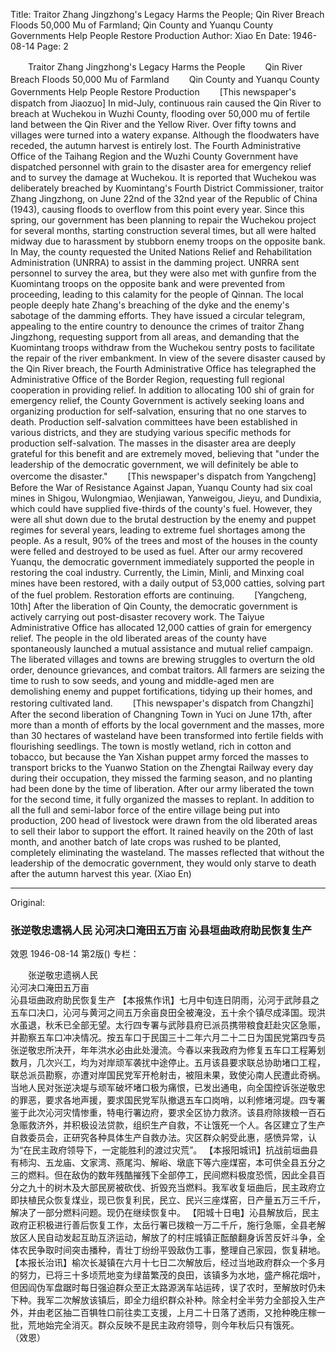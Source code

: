 Title: Traitor Zhang Jingzhong's Legacy Harms the People; Qin River Breach Floods 50,000 Mu of Farmland; Qin County and Yuanqu County Governments Help People Restore Production
Author: Xiao En
Date: 1946-08-14
Page: 2

　　Traitor Zhang Jingzhong's Legacy Harms the People
　　Qin River Breach Floods 50,000 Mu of Farmland
　　Qin County and Yuanqu County Governments Help People Restore Production
　　[This newspaper's dispatch from Jiaozuo] In mid-July, continuous rain caused the Qin River to breach at Wuchekou in Wuzhi County, flooding over 50,000 mu of fertile land between the Qin River and the Yellow River. Over fifty towns and villages were turned into a watery expanse. Although the floodwaters have receded, the autumn harvest is entirely lost. The Fourth Administrative Office of the Taihang Region and the Wuzhi County Government have dispatched personnel with grain to the disaster area for emergency relief and to survey the damage at Wuchekou. It is reported that Wuchekou was deliberately breached by Kuomintang's Fourth District Commissioner, traitor Zhang Jingzhong, on June 22nd of the 32nd year of the Republic of China (1943), causing floods to overflow from this point every year. Since this spring, our government has been planning to repair the Wuchekou project for several months, starting construction several times, but all were halted midway due to harassment by stubborn enemy troops on the opposite bank. In May, the county requested the United Nations Relief and Rehabilitation Administration (UNRRA) to assist in the damming project. UNRRA sent personnel to survey the area, but they were also met with gunfire from the Kuomintang troops on the opposite bank and were prevented from proceeding, leading to this calamity for the people of Qinnan. The local people deeply hate Zhang's breaching of the dyke and the enemy's sabotage of the damming efforts. They have issued a circular telegram, appealing to the entire country to denounce the crimes of traitor Zhang Jingzhong, requesting support from all areas, and demanding that the Kuomintang troops withdraw from the Wuchekou sentry posts to facilitate the repair of the river embankment. In view of the severe disaster caused by the Qin River breach, the Fourth Administrative Office has telegraphed the Administrative Office of the Border Region, requesting full regional cooperation in providing relief. In addition to allocating 100 shi of grain for emergency relief, the County Government is actively seeking loans and organizing production for self-salvation, ensuring that no one starves to death. Production self-salvation committees have been established in various districts, and they are studying various specific methods for production self-salvation. The masses in the disaster area are deeply grateful for this benefit and are extremely moved, believing that "under the leadership of the democratic government, we will definitely be able to overcome the disaster."
　　[This newspaper's dispatch from Yangcheng] Before the War of Resistance Against Japan, Yuanqu County had six coal mines in Shigou, Wulongmiao, Wenjiawan, Yanweigou, Jieyu, and Dundixia, which could have supplied five-thirds of the county's fuel. However, they were all shut down due to the brutal destruction by the enemy and puppet regimes for several years, leading to extreme fuel shortages among the people. As a result, 90% of the trees and most of the houses in the county were felled and destroyed to be used as fuel. After our army recovered Yuanqu, the democratic government immediately supported the people in restoring the coal industry. Currently, the Limin, Minli, and Minxing coal mines have been restored, with a daily output of 53,000 catties, solving part of the fuel problem. Restoration efforts are continuing.
　　[Yangcheng, 10th] After the liberation of Qin County, the democratic government is actively carrying out post-disaster recovery work. The Taiyue Administrative Office has allocated 12,000 catties of grain for emergency relief. The people in the old liberated areas of the county have spontaneously launched a mutual assistance and mutual relief campaign. The liberated villages and towns are brewing struggles to overturn the old order, denounce grievances, and combat traitors. All farmers are seizing the time to rush to sow seeds, and young and middle-aged men are demolishing enemy and puppet fortifications, tidying up their homes, and restoring cultivated land.
　　[This newspaper's dispatch from Changzhi] After the second liberation of Changning Town in Yuci on June 17th, after more than a month of efforts by the local government and the masses, more than 30 hectares of wasteland have been transformed into fertile fields with flourishing seedlings. The town is mostly wetland, rich in cotton and tobacco, but because the Yan Xishan puppet army forced the masses to transport bricks to the Yuanwo Station on the Zhengtai Railway every day during their occupation, they missed the farming season, and no planting had been done by the time of liberation. After our army liberated the town for the second time, it fully organized the masses to replant. In addition to all the full and semi-labor force of the entire village being put into production, 200 head of livestock were drawn from the old liberated areas to sell their labor to support the effort. It rained heavily on the 20th of last month, and another batch of late crops was rushed to be planted, completely eliminating the wasteland. The masses reflected that without the leadership of the democratic government, they would only starve to death after the autumn harvest this year.
(Xiao En)



<hr /> 

Original: 


### 张逆敬忠遗祸人民  沁河决口淹田五万亩  沁县垣曲政府助民恢复生产
效恩
1946-08-14
第2版()
专栏：

　　张逆敬忠遗祸人民            
    沁河决口淹田五万亩           
    沁县垣曲政府助民恢复生产
    【本报焦作讯】七月中旬连日阴雨，沁河于武陟县之五车口决口，沁河与黄河之间五万余亩良田全被淹没，五十余个镇尽成泽国。现洪水虽退，秋禾已全部无望。太行四专署与武陟县府已派员携带粮食赶赴灾区急赈，并勘察五车口冲决情况。按五车口于民国三十二年六月二十二日为国民党第四专员张逆敬忠所决开，年年洪水必由此处漫流。今春以来我政府为修复五车口工程筹划数月，几次兴工，均为对岸顽军袭扰中途停止。五月该县要求联总协助堵口工程，联总派员勘察，亦遭对岸国民党军开枪射击，被阻未果，致使沁南人民遭此奇祸。当地人民对张逆决堤与顽军破坏堵口极为痛恨，已发出通电，向全国控诉张逆敬忠的罪恶，要求各地声援，要求国民党军队撤退五车口岗哨，以利修堵河堤。四专署鉴于此次沁河灾情惨重，特电行署边府，要求全区协力救济。该县府除拨粮一百石急赈救济外，并积极设法贷款，组织生产自救，不让饿死一个人。各区建立了生产自救委员会，正研究各种具体生产自救办法。灾区群众躬受此惠，感愤异常，认为“在民主政府领导下，一定能胜利的渡过灾荒”。
    【本报阳城讯】抗战前垣曲县有柿沟、五龙庙、文家湾、燕尾沟、解峪、墩底下等六座煤窑，本可供全县五分之三的燃料。但在敌伪的数年残酷摧残下全部停工，民间燃料极度恐慌，因此全县百分之九十的树木及大部民房被砍伐、折毁充当燃料。我军收复垣曲后，民主政府立即扶植民众恢复煤业，现已恢复利民，民立、民兴三座煤窑，日产量五万三千斤，解决了一部分燃料问题。现仍在继续恢复中。
    【阳城十日电】沁县解放后，民主政府正积极进行善后恢复工作，太岳行署已拨粮一万二千斤，施行急赈，全县老解放区人民自动发起互助互济运动，解放了的村庄城镇正酝酿翻身诉苦反奸斗争，全体农民争取时间突击播种，青壮丁纷纷平毁敌伪工事，整理自己家园，恢复耕地。
    【本报长治讯】榆次长凝镇在六月十七日二次解放后，经过当地政府群众一个多月的努力，已将三十多顷荒地变为绿苗繁茂的良田，该镇多为水地，盛产棉花烟叶，但因阎伪军盘踞时每日强迫群众至正太路源涡车站运砖，误了农时，至解放时仍未下种。我军二次解放该镇后，即全力组织群众补种。除全村全半劳力全部投入生产外，并由老区抽二百犋牲口前往卖工支援，上月二十日落了透雨，又抢种晚庄稼一批，荒地始完全消灭。群众反映不是民主政府领导，则今年秋后只有饿死。  
    （效恩）
